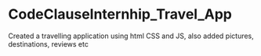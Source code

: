 # CodeClauseInternhip_Travel_App

Created a travelling application using html CSS and JS, also added pictures, destinations, reviews etc